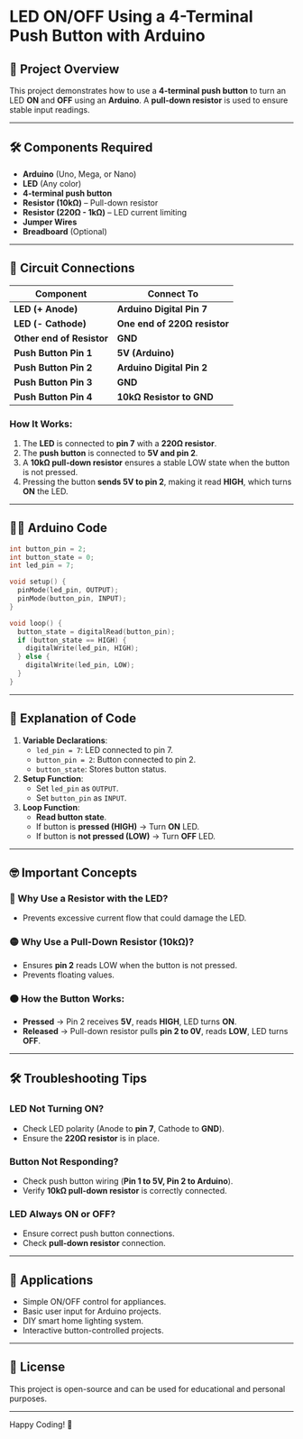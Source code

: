# LED ON/OFF Using a 4-Terminal Push Button with Arduino

## 📌 Project Overview

This project demonstrates how to use a **4-terminal push button** to turn an LED **ON** and **OFF** using an **Arduino**. A **pull-down resistor** is used to ensure stable input readings.

---

## 🛠 Components Required

- **Arduino** (Uno, Mega, or Nano)
- **LED** (Any color)
- **4-terminal push button**
- **Resistor (10kΩ)** – Pull-down resistor
- **Resistor (220Ω - 1kΩ)** – LED current limiting
- **Jumper Wires**
- **Breadboard** (Optional)

---

## 🔌 Circuit Connections

| Component                 | Connect To                   |
| ------------------------- | ---------------------------- |
| **LED (+ Anode)**         | **Arduino Digital Pin 7**    |
| **LED (- Cathode)**       | **One end of 220Ω resistor** |
| **Other end of Resistor** | **GND**                      |
| **Push Button Pin 1**     | **5V (Arduino)**             |
| **Push Button Pin 2**     | **Arduino Digital Pin 2**    |
| **Push Button Pin 3**     | **GND**                      |
| **Push Button Pin 4**     | **10kΩ Resistor to GND**     |

### How It Works:
1. The **LED** is connected to **pin 7** with a **220Ω resistor**.
2. The **push button** is connected to **5V and pin 2**.
3. A **10kΩ pull-down resistor** ensures a stable LOW state when the button is not pressed.
4. Pressing the button **sends 5V to pin 2**, making it read **HIGH**, which turns **ON** the LED.

---

## 👨‍💻 Arduino Code

```cpp
int button_pin = 2;
int button_state = 0;
int led_pin = 7;

void setup() {
  pinMode(led_pin, OUTPUT);
  pinMode(button_pin, INPUT);
}

void loop() {
  button_state = digitalRead(button_pin);
  if (button_state == HIGH) {
    digitalWrite(led_pin, HIGH);
  } else {
    digitalWrite(led_pin, LOW);
  }
}
```

---

## 📝 Explanation of Code

1. **Variable Declarations**:
   - `led_pin = 7`: LED connected to pin 7.
   - `button_pin = 2`: Button connected to pin 2.
   - `button_state`: Stores button status.
2. **Setup Function**:
   - Set `led_pin` as `OUTPUT`.
   - Set `button_pin` as `INPUT`.
3. **Loop Function**:
   - **Read button state**.
   - If button is **pressed (HIGH)** → Turn **ON** LED.
   - If button is **not pressed (LOW)** → Turn **OFF** LED.

---

## 🤓 Important Concepts

### 🔵 Why Use a Resistor with the LED?
- Prevents excessive current flow that could damage the LED.

### 🟡 Why Use a Pull-Down Resistor (10kΩ)?
- Ensures **pin 2** reads LOW when the button is not pressed.
- Prevents floating values.

### 🟠 How the Button Works:
- **Pressed** → Pin 2 receives **5V**, reads **HIGH**, LED turns **ON**.
- **Released** → Pull-down resistor pulls **pin 2 to 0V**, reads **LOW**, LED turns **OFF**.

---

## 🛠 Troubleshooting Tips

### LED Not Turning ON?
- Check LED polarity (Anode to **pin 7**, Cathode to **GND**).
- Ensure the **220Ω resistor** is in place.

### Button Not Responding?
- Check push button wiring (**Pin 1 to 5V, Pin 2 to Arduino**).
- Verify **10kΩ pull-down resistor** is correctly connected.

### LED Always ON or OFF?
- Ensure correct push button connections.
- Check **pull-down resistor** connection.

---

## 🚀 Applications

- Simple ON/OFF control for appliances.
- Basic user input for Arduino projects.
- DIY smart home lighting system.
- Interactive button-controlled projects.

---

## 📜 License

This project is open-source and can be used for educational and personal purposes.

---



Happy Coding! 🎉

